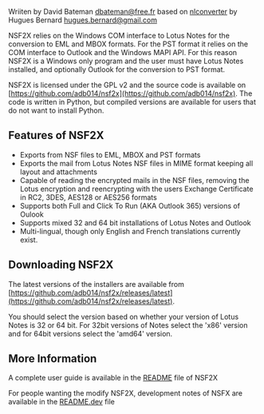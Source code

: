 Wriiten by David Bateman <dbateman@free.fr> based on [nlconverter](https://github.com/kdeldycke/nlconverter)
by Hugues Bernard <hugues.bernard@gmail.com>

NSF2X relies on the Windows COM interface to Lotus Notes for the conversion to EML and MBOX formats.
For the PST format it relies on the COM interface to Outlook and the Windows MAPI API. For this reason
NSF2X is a Windows only program and the user must have Lotus Notes installed, and optionally Outlook
for the conversion to PST format.

NSF2X is licensed under the GPL v2 and the source code is available on 
[https://github.com/adb014/nsf2x](https://github.com/adb014/nsf2x). The code is written in Python, but 
compiled versions are available for users that do not want to install Python. 

## Features of NSF2X
- Exports from NSF files to EML, MBOX and PST formats
- Exports the mail from Lotus Notes NSF files in MIME format keeping all layout and attachments
- Capable of reading the encrypted mails in the NSF files, removing the Lotus encryption and 
  reencrypting with the users Exchange Certificate in RC2, 3DES, AES128 or AES256 formats
- Supports both Full and Click To Run (AKA Outlook 365) versions of Oulook
- Supports mixed 32 and 64 bit installations of Lotus Notes and Outlook
- Multi-lingual, though only English and French translations currently exist.

## Downloading NSF2X
The latest versions of the installers are available from 
[https://github.com/adb014/nsf2x/releases/latest](https://github.com/adb014/nsf2x/releases/latest).

You should select the version based on whether your version of Lotus Notes is 32 or 64 bit. For 32bit
versions of Notes select the 'x86' version and for 64bit versions select the 'amd64' version.

## More Information
A complete user guide is available in the [README](https://github.com/adb014/nsf2x/blob/master/README.txt)
file of NSF2X

For people wanting the modify NSF2X, development notes of NSFX are available in the
[README.dev](https://github.com/adb014/nsf2x/blob/master/README.dev) file
